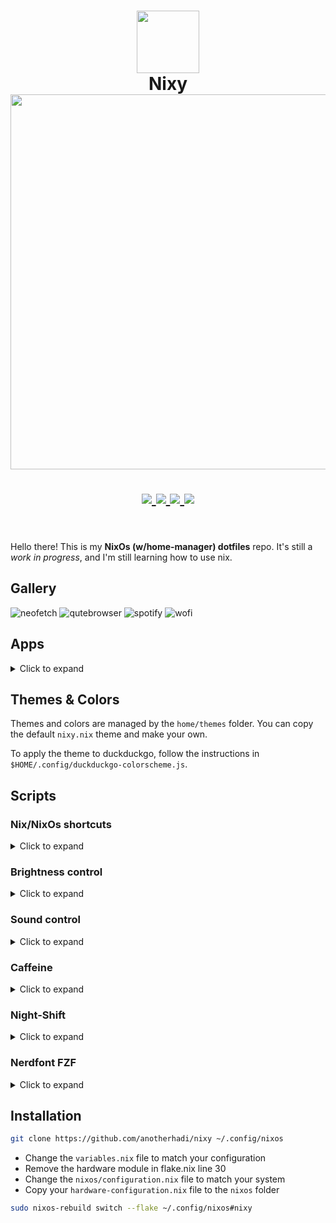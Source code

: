 <h1 align="center">
   <img src="https://image.nostr.build/70ebe2b5183879d8c0ffa682cd0089e030ad01909678b242ed86449517eac3a5.png" width="100px" />
   <br>
      Nixy
   <br>
      <img src="https://image.nostr.build/aaf8cf0f3b9784c817f8cf328f19222db2e1886dfb89ae97de83ffa101d437b4.png" width="600px" /> <br>
   <div align="center">

   <div align="center">
      <p></p>
      <div align="center">
         <a href="https://github.com/anotherhadi/nixy/stargazers">
            <img src="https://img.shields.io/github/stars/anotherhadi/nixy?color=a158ff&labelColor=040409&style=for-the-badge&logo=starship&logoColor=a158ff">
         </a>
         <a href="https://github.com/anotherhadi/nixy/">
            <img src="https://img.shields.io/github/repo-size/anotherhadi/nixy?color=a158ff&labelColor=040409&style=for-the-badge&logo=github&logoColor=a158ff">
         </a>
         <a href="https://nixos.org">
            <img src="https://img.shields.io/badge/NixOS-unstable-blue.svg?style=for-the-badge&labelColor=040409&logo=NixOS&logoColor=a158ff&color=a158ff">
         </a>
         <a href="https://github.com/anotherhadi/nixy/blob/main/LICENSE">
            <img src="https://img.shields.io/static/v1.svg?style=for-the-badge&label=License&message=MIT&colorA=040409&colorB=a158ff&logo=unlicense&logoColor=a158ff&"/>
         </a>
      </div>
      <br>
   </div>
</h1>

Hello there! This is my **NixOs (w/home-manager) dotfiles** repo. It's still a *work in progress*, and I'm still learning how to use nix.

## Gallery

![neofetch](https://image.nostr.build/c208c164ae04e4c58e01adb9fab584b163a565155865833851275f89c9270b7a.jpg)
![qutebrowser](https://image.nostr.build/8cc32d981e6be256bdc37a2571c31bb76d7c3335ce7c76fa6eca89a03019bfc9.jpg)
![spotify](https://image.nostr.build/76b18bcbcdf1d911a2dbdff7bfac6652044d45602a3dce9d9c53feb295d13245.jpg)
![wofi](https://image.nostr.build/90d69ffe6251c17e25b0fb44abadaeb0dfe6db8210d935fca14bf8b00be49fa6.jpg)

## Apps

<details>
<summary>Click to expand</summary>

| Category       | Software      |
|----------------|---------------|
| WM             | Hyprland      |
|                | hyprlock      |
|                | hyprpaper     |
|                | hypridle      |
|                | wlogout       |
| Bar            | waybar        |
| Terminal       | kitty         |
| Shell          | zsh           |
|                | tmux          |
|                | starship      |
|                | bat           |
|                | eza           |
|                | zoxide        |
|                | fzf           |
| Editor         | nixvim        |
| File manager   | lf            |
|                | thunar        |
| Browser        | qutebrowser   |
| Music          | spicetify     |
| Notifications  | dunst         |
| Launcher       | wofi          |
| DM             | tuigreet      |
| Secrets        | sops-nix      |

</details>

## Themes & Colors

Themes and colors are managed by the `home/themes` folder. You can copy the default `nixy.nix` theme and make your own.

To apply the theme to duckduckgo, follow the instructions in `$HOME/.config/duckduckgo-colorscheme.js`.

## Scripts

### Nix/NixOs shortcuts

<details>
<summary>Click to expand</summary>

- `nixy-edit`
- `nixy-rebuild`
- `nixy-update`
- `nixy-gc` # garbage collection
- `nixy-cb` # clean boot menu

</details>

### Brightness control

<details>
<summary>Click to expand</summary>

- `brightness-up`
- `brightness-down`
- `brightness-change <up/down> <increment>`

</details>

### Sound control

<details>
<summary>Click to expand</summary>

- `sound-up`
- `sound-down`
- `sound-toggle`
- `sound-output`
- `sound-change <up/down/mute> <increment>`

</details>

### Caffeine

<details>
<summary>Click to expand</summary>

Caffeine is a simple script that toggles hypridle (disable suspend & screenlock).

- `caffeine` # Toggle caffeine
- `caffeine-status` # Return active/inactive

</details>

### Night-Shift

<details>
<summary>Click to expand</summary>

Blue light filter, using wlsunset

- `night-shift-on`
- `night-shift-off`

</details>

### Nerdfont FZF

<details>
<summary>Click to expand</summary>

Nerdfont fzf is a quick way to search for nerdfont icons locally.
It will copy the selected icon to the clipboard.

- `nerdfont-fzf`

</details>

## Installation

```sh
git clone https://github.com/anotherhadi/nixy ~/.config/nixos
```

- Change the `variables.nix` file to match your configuration
- Remove the hardware module in flake.nix line 30
- Change the `nixos/configuration.nix` file to match your system
- Copy your `hardware-configuration.nix` file to the `nixos` folder

```sh
sudo nixos-rebuild switch --flake ~/.config/nixos#nixy
```
